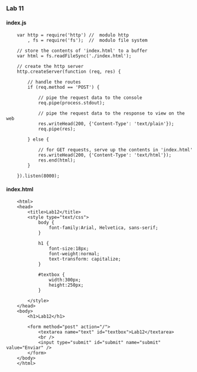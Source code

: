 ### <i class="icon-file"></i>Lab 11

#### <i class="icon-hdd"></i>  index.js

		var http = require('http') //  modulo http 
			, fs = require('fs');  //  modulo file system 

		// store the contents of 'index.html' to a buffer
		var html = fs.readFileSync('./index.html');

		// create the http server
		http.createServer(function (req, res) {

			// handle the routes
			if (req.method == 'POST') {

				// pipe the request data to the console
				req.pipe(process.stdout);

				// pipe the request data to the response to view on the web
				res.writeHead(200, {'Content-Type': 'text/plain'});
				req.pipe(res);

			} else {
				
				// for GET requests, serve up the contents in 'index.html'
				res.writeHead(200, {'Content-Type': 'text/html'});
				res.end(html);
			}

		}).listen(8000);

#### <i class="icon-hdd"></i>  index.html 

		<html>
		<head>
			<title>Lab12</title>
			<style type="text/css">
				body {
					font-family:Arial, Helvetica, sans-serif;	
				}
			
				h1 {
					font-size:18px;
					font-weight:normal;
					text-transform: capitalize;
				}

				#textbox {
					width:300px;
					height:250px;
				}

			</style>
		</head>
		<body>
			<h1>Lab12</h1>

			<form method="post" action="/">
				<textarea name="text" id="textbox">Lab12</textarea>
				<br />
				<input type="submit" id="submit" name="submit" value="Enviar" />
			</form>
		</body>
		</html>